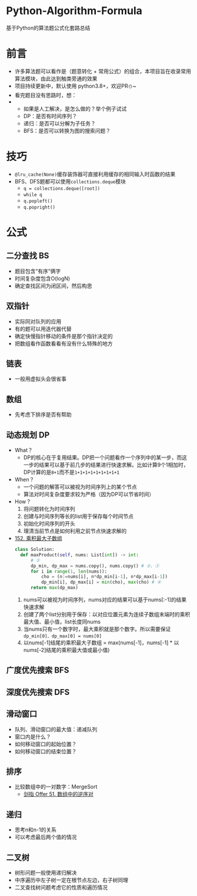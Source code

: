 # Python-Algorithm-Formula
基于Python的算法题公式化套路总结

# 前言
- 许多算法题可以看作是（题意转化 + 常用公式）的组合，本项目旨在收录常用算法模块，由此达到触类旁通的效果
- 项目持续更新中，默认使用 python3.8+，欢迎PR⛄~
- 看完题目没有思路时，想：
- - 如果是人工解决，是怎么做的？举个例子试试
  - DP：是否有时间序列？
  - 递归：是否可以分解为子任务？
  - BFS：是否可以转换为图的搜索问题？

# 技巧
- `@lru_cache(None)`缓存装饰器可直接利用缓存的相同输入时函数的结果
- BFS、DFS题都可以使用`collections.deque`模块
  - `q = collections.deque([root])`
  - `while q`
  - `q.popleft()`
  - `q.popright()`

# 公式
## 二分查找 BS
- 题目包含“有序”俩字
- 时间复杂度包含O(logN)
- 确定查找区间为闭区间，然后构思

## 双指针
- 实际同对队列的应用
- 有的题可以用迭代器代替
- 确定快慢指针移动的条件是那个指针决定的
- 把数组看作函数看看有没有什么特殊的地方

## 链表
- 一般用虚拟头会很省事

## 数组
- 先考虑下排序是否有帮助

## 动态规划 DP
- What？
  - DP的核心在于复用结果。DP把一个问题看作一个序列中的某一步，而这一步的结果可以基于前几步的结果进行快速求解。比如计算9个1相加时，DP计算的是`8+1`而不是`1+1+1+1+1+1+1+1+1`
- When？
  - 一个问题的解答可以被视为时间序列上的某个节点
  - 算法对时间复杂度要求较为严格（因为DP可以节省时间）
- How？
  1. 将问题转化为时间序列
  2. 创建与时间序列等长的list用于保存每个时间节点
  3. 初始化时间序列的开头
  4. 理清当前节点是如何利用之前节点快速求解的
- [152. 乘积最大子数组](https://leetcode-cn.com/problems/maximum-product-subarray/)
  ```python
  class Solution:
    def maxProduct(self, nums: List[int]) -> int:
        # ①
        dp_min, dp_max = nums.copy(), nums.copy() # ②、③
        for i in range(1, len(nums)):
            cho = (n:=nums[i], n*dp_min[i-1], n*dp_max[i-1])
            dp_min[i], dp_max[i] = min(cho), max(cho) # ④
        return max(dp_max)
  ```
  1. nums可以被视为时间序列，nums对应的结果可以基于nums[:-1]的结果快速求解
  2. 创建了两个list分别用于保存：以对应位置元素为连续子数组末端时的乘积最大值、最小值，list长度同nums
  3. 当nums只有一个数字时，最大乘积就是那个数字。所以需要保证`dp_min[0]、dp_max[0] = nums[0]`
  4. 以nums[-1]结尾的乘积最大子数组 = max(nums[-1]，nums[-1] * 以nums[-2]结尾的乘积最大值或最小值)
## 广度优先搜索 BFS

## 深度优先搜索 DFS

## 滑动窗口
- 队列、滑动窗口的最大值：递减队列
- 窗口内是什么？
- 如何移动窗口的起始位置？
- 如何移动窗口的结束位置？

## 排序
- 比较数组中的一对数字：MergeSort
  - [剑指 Offer 51. 数组中的逆序对](https://leetcode-cn.com/problems/shu-zu-zhong-de-ni-xu-dui-lcof/)

## 递归
- 思考n和n-1的关系
- 可以考虑最后两个值的情况

## 二叉树
- 树形问题一般使用递归解决
- 中序遍历中左子树一定在根节点左边，右子树同理
- 二叉查找树问题考虑它的性质和遍历情况
